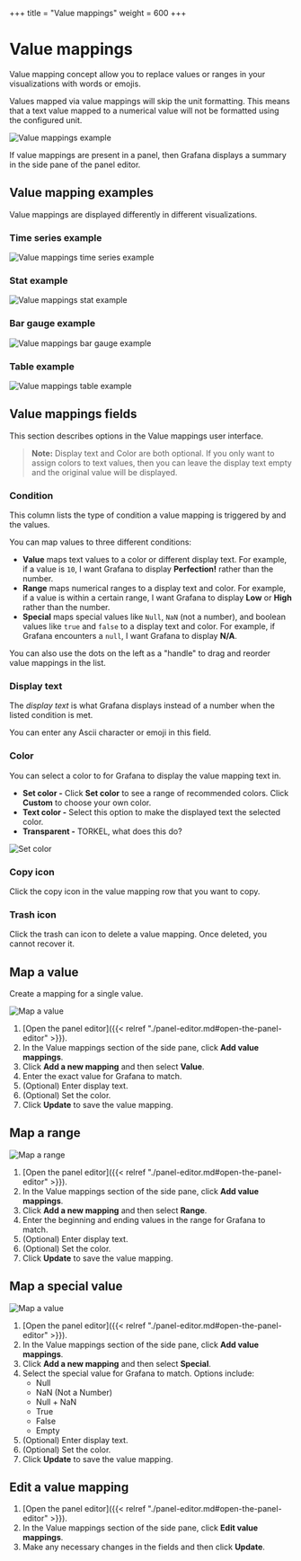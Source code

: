 +++
title = "Value mappings"
weight = 600
+++

# Value mappings

Value mapping concept allow you to replace values or ranges in your visualizations with words or emojis.

Values mapped via value mappings will skip the unit formatting. This means that a text value mapped to a numerical value will not be formatted using the configured unit.

![Value mappings example](/static/img/docs/value-mappings/value-mappings-example-8-0.png)

If value mappings are present in a panel, then Grafana displays a summary in the side pane of the panel editor.

## Value mapping examples

Value mappings are displayed differently in different visualizations.

### Time series example

![Value mappings time series example](/static/img/docs/value-mappings/value-mappings-summary-example-8-0.png)

### Stat example

![Value mappings stat example](/static/img/docs/value-mappings/value-mappings-stat-example-8-0.png)

### Bar gauge example

![Value mappings bar gauge example](/static/img/docs/value-mappings/value-mappings-bar-gauge-example-8-0.png)

### Table example

![Value mappings table example](/static/img/docs/value-mappings/value-mappings-table-example-8-0.png)

## Value mappings fields

This section describes options in the Value mappings user interface.

> **Note:** Display text and Color are both optional. If you only want to assign colors to text values, then you can leave the display text empty and the original value will be displayed.

### Condition

This column lists the type of condition a value mapping is triggered by and the values.

You can map values to three different conditions:

- **Value** maps text values to a color or different display text. For example, if a value is `10`, I want Grafana to display **Perfection!** rather than the number.
- **Range** maps numerical ranges to a display text and color. For example, if a value is within a certain range, I want Grafana to display **Low** or **High** rather than the number.
- **Special** maps special values like `Null`, `NaN` (not a number), and boolean values like `true` and `false` to a display text and color. For example, if Grafana encounters a `null`, I want Grafana to display **N/A**.

You can also use the dots on the left as a "handle" to drag and reorder value mappings in the list.

### Display text

The _display text_ is what Grafana displays instead of a number when the listed condition is met.

You can enter any Ascii character or emoji in this field.

### Color

You can select a color to for Grafana to display the value mapping text in.

- **Set color -** Click **Set color** to see a range of recommended colors. Click **Custom** to choose your own color.
- **Text color -** Select this option to make the displayed text the selected color.
- **Transparent -** TORKEL, what does this do?

![Set color](/static/img/docs/value-mappings/set-color-8-0.png)

### Copy icon

Click the copy icon in the value mapping row that you want to copy.

### Trash icon

Click the trash can icon to delete a value mapping. Once deleted, you cannot recover it.

## Map a value

Create a mapping for a single value.

![Map a value](/static/img/docs/value-mappings/map-value-8-0.png)

1. [Open the panel editor]({{< relref "./panel-editor.md#open-the-panel-editor" >}}).
1. In the Value mappings section of the side pane, click **Add value mappings**.
1. Click **Add a new mapping** and then select **Value**.
1. Enter the exact value for Grafana to match.
1. (Optional) Enter display text.
1. (Optional) Set the color.
1. Click **Update** to save the value mapping.

## Map a range

![Map a range](/static/img/docs/value-mappings/map-range-8-0.png)

1. [Open the panel editor]({{< relref "./panel-editor.md#open-the-panel-editor" >}}).
1. In the Value mappings section of the side pane, click **Add value mappings**.
1. Click **Add a new mapping** and then select **Range**.
1. Enter the beginning and ending values in the range for Grafana to match.
1. (Optional) Enter display text.
1. (Optional) Set the color.
1. Click **Update** to save the value mapping.

## Map a special value

![Map a value](/static/img/docs/value-mappings/map-special-value-8-0.png)

1. [Open the panel editor]({{< relref "./panel-editor.md#open-the-panel-editor" >}}).
1. In the Value mappings section of the side pane, click **Add value mappings**.
1. Click **Add a new mapping** and then select **Special**.
1. Select the special value for Grafana to match. Options include:
   - Null
   - NaN (Not a Number)
   - Null + NaN
   - True
   - False
   - Empty
1. (Optional) Enter display text.
1. (Optional) Set the color.
1. Click **Update** to save the value mapping.

## Edit a value mapping

1. [Open the panel editor]({{< relref "./panel-editor.md#open-the-panel-editor" >}}).
1. In the Value mappings section of the side pane, click **Edit value mappings**.
1. Make any necessary changes in the fields and then click **Update**.
